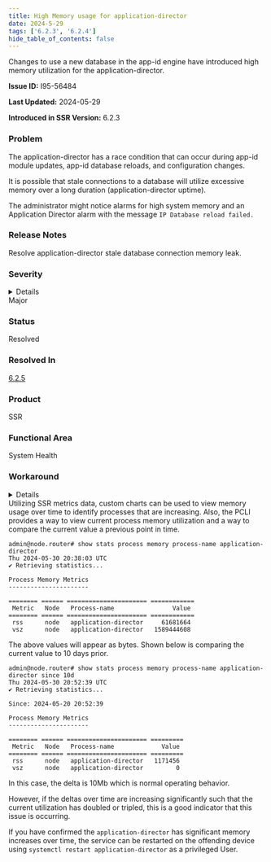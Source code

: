 ```yaml
---
title: High Memory usage for application-director
date: 2024-5-29
tags: ['6.2.3', '6.2.4']
hide_table_of_contents: false
---
```


Changes to use a new database in the app-id engine have introduced high memory utilization for the application-director.

<!-- truncate -->

**Issue ID:** I95-56484

**Last Updated:** 2024-05-29

**Introduced in SSR Version:** 6.2.3

### Problem
The application-director has a race condition that can occur during app-id module updates, app-id database reloads, and configuration changes.

It is possible that stale connections to a database will utilize excessive memory over a long duration (application-director uptime).

The administrator might notice alarms for high system memory and an Application Director alarm with the message `IP Database reload failed.`

### Release Notes
Resolve application-director stale database connection memory leak.

### Severity
<details>
The potential impact of a software defect if encountered. Severity levels are:
* Critical: Could severely affect service, capacity/traffic, and maintenance capabilities. May have a prolonged impact to the entire system.
* Major: Could seriously affect system operation, maintenance, administration and related tasks.
* Minor: Would not significantly impair the functioning or affect service.
</details>
Major

### Status
Resolved

### Resolved In
[6.2.5](/docs/release_notes_128t_6.2#release-625-5r2)

### Product
SSR

### Functional Area
System Health

### Workaround
<details>
Juniper may provide a method to temporarily circumvent a problem; workarounds do not exist for all issues.
</details>
Utilizing SSR metrics data, custom charts can be used to view memory usage over time to identify processes that are increasing. Also, the PCLI provides a way to view current process memory utilization and a way to compare the current value a previous point in time.

```
admin@node.router# show stats process memory process-name application-director
Thu 2024-05-30 20:38:03 UTC
✔ Retrieving statistics...

Process Memory Metrics
----------------------

======== ====== ====================== ============
 Metric   Node   Process-name                Value
======== ====== ====================== ============
 rss      node   application-director     61681664
 vsz      node   application-director   1589444608
 ```

The above values will appear as bytes. Shown below is comparing the current value to 10 days prior.

```
admin@node.router# show stats process memory process-name application-director since 10d
Thu 2024-05-30 20:52:39 UTC
✔ Retrieving statistics...

Since: 2024-05-20 20:52:39

Process Memory Metrics
----------------------

======== ====== ====================== =========
 Metric   Node   Process-name             Value
======== ====== ====================== =========
 rss      node   application-director   1171456
 vsz      node   application-director         0
```

In this case, the delta is 10Mb which is normal operating behavior.

However, if the deltas over time are increasing significantly such that the current utilization has doubled or tripled, this is a good indicator that this issue is occurring.

If you have confirmed the `application-director` has significant memory increases over time, the service can be restarted on the offending device using `systemctl restart application-director` as a privileged User.
